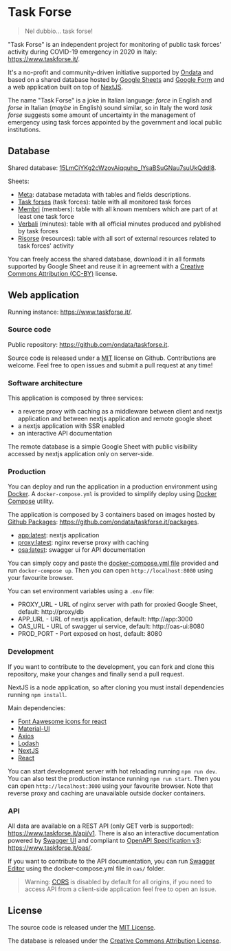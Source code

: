 # Task Forse

> Nel dubbio... task forse!

"Task Forse" is an independent project for monitoring of public task forces' activity during COVID-19 emergency in 2020 in Italy: https://www.taskforse.it/.

It's a no-profit and community-driven initiative supported by [Ondata](https://ondata.it) and based on a shared database hosted by [Google Sheets](https://www.google.com/intl/it/sheets/about/) and [Google Form](https://www.google.it/intl/it/forms/about/) and a web application built on top of [NextJS](https://nextjs.org/).

The name "Task Forse" is a joke in Italian language: _force_ in English and _forse_ in Italian (_maybe_ in English) sound similar, so in Italy the word _task forse_ suggests some amount of uncertainty in the management of emergency using task forces appointed by the government and local public institutions.

## Database

Shared database: [15LmCiYKg2cWzovAiqquhp_lYsaBSuGNau7suUkQddl8](https://docs.google.com/spreadsheets/d/15LmCiYKg2cWzovAiqquhp_lYsaBSuGNau7suUkQddl8/edit?usp=sharing).

Sheets:
- [Meta](https://docs.google.com/spreadsheets/d/15LmCiYKg2cWzovAiqquhp_lYsaBSuGNau7suUkQddl8/edit#gid=0): database metadata with tables and fields descriptions.
- [Task forses](https://docs.google.com/spreadsheets/d/15LmCiYKg2cWzovAiqquhp_lYsaBSuGNau7suUkQddl8/edit#gid=1428144440) (task forces): table with all monitored task forces
- [Membri](https://docs.google.com/spreadsheets/d/15LmCiYKg2cWzovAiqquhp_lYsaBSuGNau7suUkQddl8/edit#gid=886519616) (members): table with all known members which are part of at least one task force
- [Verbali](https://docs.google.com/spreadsheets/d/15LmCiYKg2cWzovAiqquhp_lYsaBSuGNau7suUkQddl8/edit#gid=939478784) (minutes): table with all official minutes produced and pyblished by task forces
- [Risorse](https://docs.google.com/spreadsheets/d/15LmCiYKg2cWzovAiqquhp_lYsaBSuGNau7suUkQddl8/edit#gid=369768687) (resources): table with all sort of external resources related to task forces' activity

You can freely access the shared database, download it in all formats supported by Google Sheet and reuse it in agreement with a [Creative Commons Attribution (CC-BY)](https://creativecommons.org/licenses/by/4.0/deed.it) license.

## Web application

Running instance: https://www.taskforse.it/.

### Source code

Public repository: https://github.com/ondata/taskforse.it.

Source code is released under a [MIT](https://opensource.org/licenses/MIT) license on Github. Contributions are welcome. Feel free to open issues and submit a pull request at any time!

### Software architecture

This application is composed by three services:
- a reverse proxy with caching as a middleware between client and nextjs application and between nextjs application and remote google sheet
- a nextjs application with SSR enabled
- an interactive API documentation

The remote database is a simple Google Sheet with public visibility accessed by nextjs application only on server-side.

### Production

You can deploy and run the application in a production environment using [Docker](https://www.docker.com/). A `docker-compose.yml` is provided to simplify deploy using [Docker Compose](https://docs.docker.com/compose/) utility.

The application is composed by 3 containers based on images hosted by [Github Packages](https://github.com/features/packages): https://github.com/ondata/taskforse.it/packages.
- [app:latest](https://github.com/ondata/taskforse.it/packages/233171): nextjs application
- [proxy:latest](https://github.com/ondata/taskforse.it/packages/233169): nginx reverse proxy with caching
- [osa:latest](https://github.com/ondata/taskforse.it/packages/233918): swagger ui for API documentation

You can simply copy and paste the [docker-compose.yml file](https://github.com/ondata/taskforse.it/blob/master/docker-compose.yml) provided and run `docker-compose up`. Then you can open `http://localhost:8080` using your favourite browser.

You can set environment variables using a `.env` file:
- PROXY_URL - URL of nginx server with path for proxied Google Sheet, default: http://proxy/db
- APP_URL - URL of nextjs application, default: http://app:3000
- OAS_URL - URL of swagger ui service, default: http://oas-ui:8080
- PROD_PORT - Port exposed on host, default: 8080

### Development

If you want to contribute to the development, you can fork and clone this repository, make your changes and finally send a pull request.

NextJS is a node application, so after cloning you must install dependencies running `npm install`.

Main dependencies:
- [Font Aawesome icons for react](https://fortawesome.com/)
- [Material-UI](https://material-ui.com/)
- [Axios](https://github.com/axios/axios)
- [Lodash](https://lodash.com/)
- [NextJS](https://nextjs.org/)
- [React](https://reactjs.org/)

You can start development server with hot reloading running `npm run dev`. You can also test the production instance running `npm run start`. Then you can open `http://localhost:3000` using your favourite browser. Note that reverse proxy and caching are unavailable outside docker containers.

### API

All data are available on a REST API (only GET verb is supported): https://www.taskforse.it/api/v1. There is also an interactive documentation powered by [Swagger UI](https://swagger.io/tools/swagger-ui/) and compliant to [OpenAPI Specification v3](http://spec.openapis.org/oas/v3.0.3): https://www.taskforse.it/oas/.

If you want to contribute to the API documentation, you can run [Swagger Editor](https://swagger.io/tools/swagger-editor/) using the docker-compose.yml file in `oas/` folder.

> Warning: [CORS](https://developer.mozilla.org/it/docs/Web/HTTP/CORS) is disabled by default for all origins, if you need to access API from a client-side application feel free to open an issue.

## License

The source code is released under the [MIT License](https://opensource.org/licenses/MIT).

The database is released under the [Creative Commons Attribution License](https://creativecommons.org/licenses/by/4.0/deed.it).
